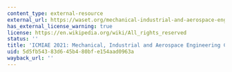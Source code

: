 ```yaml
---
content_type: external-resource
external_url: https://waset.org/mechanical-industrial-and-aerospace-engineering-conference-in-july-2021-in-zurich
has_external_license_warning: true
license: https://en.wikipedia.org/wiki/All_rights_reserved
status: ''
title: 'ICMIAE 2021: Mechanical, Industrial and Aerospace Engineering Conference'
uid: 5d5fb543-83d6-45b4-80bf-e154aad0963a
wayback_url: ''
---
```

